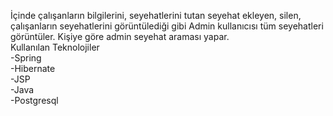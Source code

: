 İçinde çalışanların bilgilerini, seyehatlerini tutan seyehat ekleyen, silen, çalışanların seyehatlerini görüntülediği gibi Admin kullanıcısı tüm seyehatleri görüntüler. Kişiye göre admin seyehat araması yapar.
</br>
Kullanılan Teknolojiler
</br>
-Spring
</br>
-Hibernate
</br>
-JSP
</br>
-Java
</br>
-Postgresql
